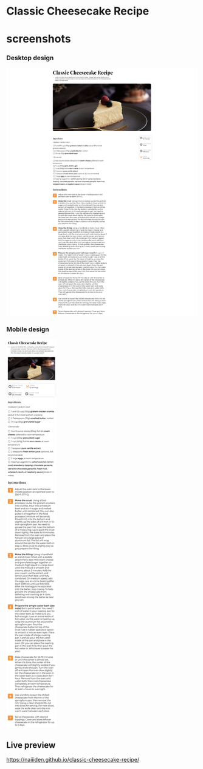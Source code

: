 # Classic Cheesecake Recipe

# screenshots
### Desktop design

![desktop](/design/desktop.png)

### Mobile design
![mobile](/design/mobile.png)

## Live preview 
https://naiiiden.github.io/classic-cheesecake-recipe/